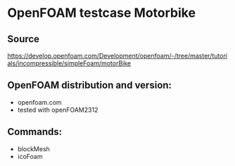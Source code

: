 # OpenFOAM testcase Motorbike

## Source 
https://develop.openfoam.com/Development/openfoam/-/tree/master/tutorials/incompressible/simpleFoam/motorBike

## OpenFOAM distribution and version:
- openfoam.com
- tested with openFOAM2312


## Commands:
- blockMesh
- icoFoam